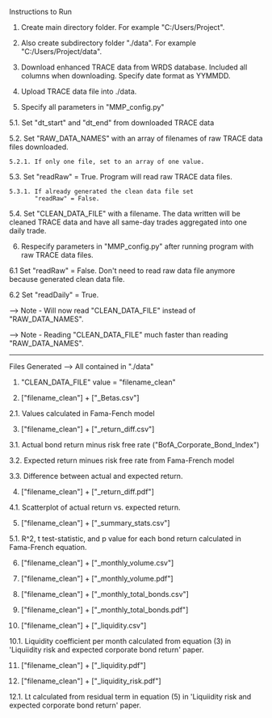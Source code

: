 Instructions to Run

1. Create main directory folder. For example "C:/Users/Project". 

2. Also create subdirectory folder "./data". For example 
   "C:/Users/Project/data". 

3. Download enhanced TRACE data from WRDS database. Included all 
   columns when downloading. Specify date format as YYMMDD.

4. Upload TRACE data file into ./data.

5. Specify all parameters in "MMP_config.py"
  
  5.1. Set "dt_start" and "dt_end" from downloaded TRACE data
  
  5.2. Set "RAW_DATA_NAMES" with an array of filenames of raw TRACE 
       data files downloaded.
  
    5.2.1. If only one file, set to an array of one value.
  
  5.3. Set "readRaw" = True. Program will read raw TRACE data files.
  
    5.3.1. If already generated the clean data file set 
		   "readRaw" = False.
  
  5.4. Set "CLEAN_DATA_FILE" with a filename. The data written will 
       be cleaned TRACE data and have all same-day trades aggregated into one daily trade.

6. Respecify parameters in "MMP_config.py" after running program 
   with raw TRACE data files.
  
  6.1 Set "readRaw" = False. Don't need to read raw 
      data file anymore because generated clean data file.
  
  6.2 Set "readDaily" = True.

  --> Note - Will now read "CLEAN_DATA_FILE" instead of 
             "RAW_DATA_NAMES".
  
  --> Note - Reading "CLEAN_DATA_FILE" much faster than 
			 reading "RAW_DATA_NAMES".

---------------------------------------------------------------------

Files Generated --> All contained in "./data"

1. "CLEAN_DATA_FILE" value = "filename_clean"

2. ["filename_clean"] + ["_Betas.csv"] 
  
  2.1. Values calculated in Fama-Fench model 

3. ["filename_clean"] + ["_return_diff.csv"]

  3.1. Actual bond return minus risk free rate 
       ("BofA_Corporate_Bond_Index")

  3.2. Expected return minues risk free rate from Fama-French model

  3.3. Difference between actual and expected return.

4. ["filename_clean"] + ["_return_diff.pdf"]

  4.1. Scatterplot of actual return vs. expected return.

5. ["filename_clean"] + ["_summary_stats.csv"]

  5.1. R^2, t test-statistic, and p value for each bond return 
       calculated in Fama-French equation.

6. ["filename_clean"] + ["_monthly_volume.csv"]

7. ["filename_clean"] + ["_monthly_volume.pdf"]

8. ["filename_clean"] + ["_monthly_total_bonds.csv"]

9. ["filename_clean"] + ["_monthly_total_bonds.pdf"]

10. ["filename_clean"] + ["_liquidity.csv"]

  10.1. Liquidity coefficient per month calculated from equation (3) 
        in 'Liquiidity risk and expected corporate bond return' paper.

11. ["filename_clean"] + ["_liquidity.pdf"]

12. ["filename_clean"] + ["_liquidity_risk.pdf"]

  12.1. Lt calculated from residual term in equation (5) in 
        'Liquiidity risk and expected corporate bond return' paper.




